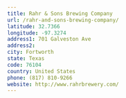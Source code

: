 ```yaml
---
title: Rahr & Sons Brewing Company
url: /rahr-and-sons-brewing-company/
latitude: 32.7366
longitude: -97.3274
address1: 701 Galveston Ave
address2: 
city: Fortworth
state: Texas
code: 76104
country: United States
phone: (817) 810-9266
website: http://www.rahrbrewery.com/
---
```


